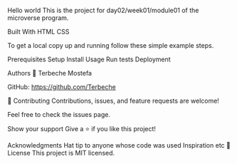 
Hello world
This is the project for day02/week01/module01 of the microverse program.

Built With
HTML
CSS




To get a local copy up and running follow these simple example steps.

Prerequisites
Setup
Install
Usage
Run tests
Deployment

Authors
👤 Terbeche Mostefa

GitHub: https://github.com/Terbeche


🤝 Contributing
Contributions, issues, and feature requests are welcome!

Feel free to check the issues page.

Show your support
Give a ⭐️ if you like this project!

Acknowledgments
Hat tip to anyone whose code was used
Inspiration
etc
📝 License
This project is MIT licensed.
